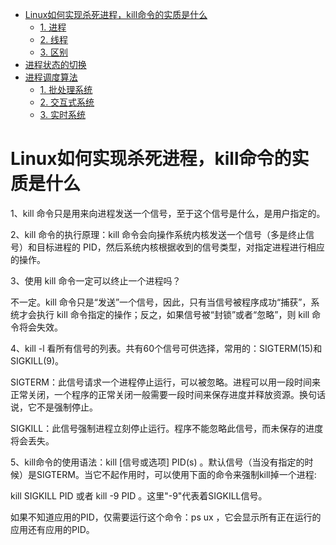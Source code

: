 <!-- GFM-TOC -->
* [Linux如何实现杀死进程，kill命令的实质是什么](#Linux如何实现杀死进程，kill命令的实质是什么)
    * [1. 进程](#1-进程)
    * [2. 线程](#2-线程)
    * [3. 区别](#3-区别)
* [进程状态的切换](#进程状态的切换)
* [进程调度算法](#进程调度算法)
    * [1. 批处理系统](#1-批处理系统)
    * [2. 交互式系统](#2-交互式系统)
    * [3. 实时系统](#3-实时系统)

<!-- GFM-TOC -->


# Linux如何实现杀死进程，kill命令的实质是什么


1、kill 命令只是用来向进程发送一个信号，至于这个信号是什么，是用户指定的。


2、kill 命令的执行原理：kill 命令会向操作系统内核发送一个信号（多是终止信号）和目标进程的 PID，然后系统内核根据收到的信号类型，对指定进程进行相应的操作。


3、使用 kill 命令一定可以终止一个进程吗？

不一定。kill 命令只是“发送”一个信号，因此，只有当信号被程序成功“捕获”，系统才会执行 kill 命令指定的操作；反之，如果信号被“封锁”或者“忽略”，则 kill 命令将会失效。


4、kill -l 看所有信号的列表。共有60个信号可供选择，常用的：SIGTERM(15)和SIGKILL(9)。

SIGTERM：此信号请求一个进程停止运行，可以被忽略。进程可以用一段时间来正常关闭，一个程序的正常关闭一般需要一段时间来保存进度并释放资源。换句话说，它不是强制停止。

SIGKILL：此信号强制进程立刻停止运行。程序不能忽略此信号，而未保存的进度将会丢失。


5、kill命令的使用语法：kill [信号或选项] PID(s) 。默认信号（当没有指定的时候）是SIGTERM。当它不起作用时，可以使用下面的命令来强制kill掉一个进程:

kill SIGKILL PID 或者 kill -9 PID 。这里"-9"代表着SIGKILL信号。

如果不知道应用的PID，仅需要运行这个命令：ps ux ，它会显示所有正在运行的应用还有应用的PID。
